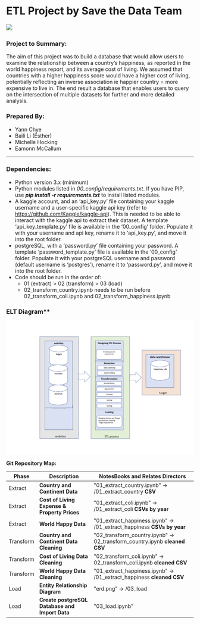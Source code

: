 ETL Project by Save the Data Team
===============

![](https://whatphone.com.au/assets/2018/02/data-840x630.jpg)

### Project to Summary:

The aim of this project was to build a database that would allow users to examine the relationship between a country’s happiness, as reported in the world happiness report, and its average cost of living.  We assumed that countries with a higher happiness score would have a higher cost of living, potentially reflecting an inverse association ie happier country = more expensive to live in. The end result a database that enables users to query on the intersection of multiple datasets for further and more detailed analysis.   

### Prepared By:

* Yann Chye
* Baili Li (Esther)
* Michelle Hocking
* Eamonn McCallum
***

### Dependencies:
* Python version 3.x (minimum)
* Python modules listed in *00_config/requirements.txt*. If you have PIP, use ***pip install -r requirements.txt*** to install listed modules.
* A kaggle account, and an ‘api_key.py’ file containing your kaggle username and a user-specific kaggle api key (refer to https://github.com/Kaggle/kaggle-api). This is needed to be able to interact with the kaggle api to extract their dataset. A template ‘api_key_template.py’ file is available in the ‘00_config’ folder. Populate it with your username and api key, rename it to ‘api_key.py’, and move it into the root folder.
* postgreSQL, with a ‘password.py’ file containing your password. A template ‘password_template.py’ file is available in the ‘00_config’ folder. Populate it with your postgreSQL username and password (default username is ‘postgres’), rename it to ‘password.py’, and move it into the root folder.
* Code should be run in the order of:
  * 01 (extract) > 02 (transform) > 03 (load) 
  * 02_transform_country.ipynb needs to be run before 02_transform_coli.ipynb and 02_transform_happiness.ipynb

### ELT Diagram**
  ![](STD_ETL_diag.png)

**Git Repository Map:**

| Phase | Description| NotesBooks and Relates Directors  |
| --------  | ------------------- | --------------------- |
| Extract | **Country and Continent Data**| "01_extract_country.ipynb" -> /01_extract_country **CSV**| 
| Extract | **Cost of Living Expense & Property Prices**| "01_extract_coli.ipynb" -> /01_extract_coli **CSVs by year**| 
| Extract | **World Happy Data** | "01_extract_happiness.ipynb" -> /01_extract_happiness  **CSVs by year**| 
| Transform | **Country and Continent Data Cleaning** | "02_transform_country.ipynb" -> 02_transform_country.ipynb **cleaned CSV**| 
| Transform | **Cost of Living Data Cleaning** | "02_transform_coli.ipynb" -> 02_transform_coli.ipynb **cleaned CSV**| 
| Transform | **World Happy Data Cleaning** | "01_extract_happiness.ipynb" -> /01_extract_happiness **cleaned CSV**| 
| Load | **Entity Relationship Diagram** | "erd.png" -> /03_load | 
| Load | **Create postgreSQL Database and Import Data** | "03_load.ipynb" | 


  

  
